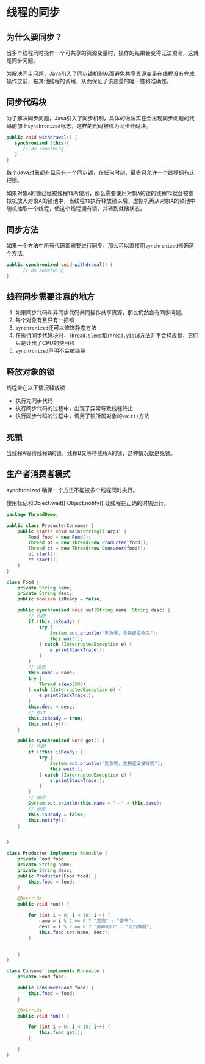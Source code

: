 # 线程的同步

## 为什么要同步？

当多个线程同时操作一个可共享的资源变量时，操作的结果会变得无法预测，这就是同步问题。

为解决同步问题，Java引入了同步锁机制从而避免共享资源变量在线程没有完成操作之前，被其他线程的调用，从而保证了该变量的唯一性和准确性。

## 同步代码块

为了解决同步问题，Java引入了同步机制，具体的做法实在会出现同步问题的代码前加上`synchronized`标志，这样的代码被称为同步代码块。

```java
public void withdrawal() {
   synchronized (this){
      // do something
   }
}
```

每个Java对象都有且只有一个同步锁，在任何时刻，最多只允许一个线程拥有这把锁。

如果对象`A`的锁已经被线程`T1`所使用，那么需要使用对象`A`的锁的线程`T2`就会被虚拟机放入对象A的锁池中，当线程`T1`执行释放锁以后，虚拟机再从对象A的锁池中随机抽取一个线程，使这个线程拥有锁，并转到就绪状态。

## 同步方法

如果一个方法中所有代码都需要进行同步，那么可以直接用`synchronized`修饰这个方法。

```java
public synchronized void withdrawal() {
      // do something
}
```

## 线程同步需要注意的地方

1. 如果同步代码和非同步代码共同操作共享资源，那么仍然会有同步问题。
2. 每个对象有且只有一把锁
3. `synchronized`还可以修饰静态方法
4. 在执行同步代码块时，`Thread.sleed`和`Thread.yield`方法并不会释放锁，它们只是让出了CPU的使用权
5. `synchronized`声明不会被继承

## 释放对象的锁

线程会在以下情况释放锁

- 执行完同步代码
- 执行同步代码的过程中，出现了异常导致线程终止
- 执行同步代码的过程中，调用了锁所属对象的`wait()`方法

## 死锁

当线程A等待线程B的锁，线程B又等待线程A的锁，这种情况就是死锁。

## 生产者消费者模式

synchronized 确保一个方法不能被多个线程同时执行。

使用标记和Object.wait() Object.notify(),让线程在正确的时机运行。

```java
package ThreadDemo;

public class ProducterConsumer {
    public static void main(String[] args) {
        Food food = new Food();
        Thread pt = new Thread(new Producter(food));
        Thread ct = new Thread(new Consumer(food));
        pt.start();
        ct.start();
    }
}

class Food {
    private String name;
    private String desc;
    public boolean isReady = false;

    public synchronized void set(String name, String desc) {
        // 判断
        if (this.isReady) {
            try {
                System.out.println("别急呢，食物还没吃完");
                this.wait();
            } catch (InterruptedException e) {
                e.printStackTrace();
            }
        }
        // 设值
        this.name = name;
        try {
            Thread.sleep(500);
        } catch (InterruptedException e) {
            e.printStackTrace();
        }
        this.desc = desc;
        // 修改
        this.isReady = true;
        this.notify();
    }

    public synchronized void get() {
        // 判断
        if (!this.isReady) {
            try {
                System.out.println("别急呢，食物还没做好呢");
                this.wait();
            } catch (InterruptedException e) {
                e.printStackTrace();
            }
        }
        // 输出
        System.out.println(this.name + "--" + this.desc);
        // 设值
        this.isReady = false;
        this.notify();
    }


}

class Producter implements Runnable {
    private Food food;
    private String name;
    private String desc;
    public Producter(Food food) {
        this.food = food;
    }

    @Override
    public void run() {

        for (int i = 0; i < 10; i++) {
            name = i % 2 == 0 ? "叉烧" : "饼干";
            desc = i % 2 == 0 ? "美味可口" : "充饥神器";
            this.food.set(name, desc);
        }


    }
}

class Consumer implements Runnable {
    private Food food;

    public Consumer(Food food) {
        this.food = food;
    }

    @Override
    public void run() {

        for (int i = 0; i < 10; i++) {
            this.food.get();
        }

    }
}
```

